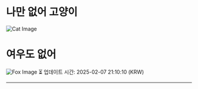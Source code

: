 
# 나만 없어 고양이

![Cat Image](https://cdn2.thecatapi.com/images/cng.jpg)

# 여우도 없어
![Fox Image](https://randomfox.ca/images/97.jpg)
⏳ 업데이트 시간: 2025-02-07 21:10:10 (KRW)

---
